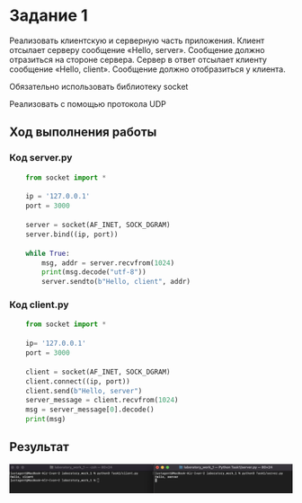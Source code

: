 # Задание 1

Реализовать клиентскую и серверную часть приложения. Клиент отсылает серверу
сообщение «Hello, server». Сообщение должно отразиться на стороне сервера.
Сервер в ответ отсылает клиенту сообщение «Hello, client». Сообщение должно
отобразиться у клиента.

Обязательно использовать библиотеку socket

Реализовать с помощью протокола UDP

## Ход выполнения работы

### Код server.py

```python
    from socket import *

    ip = '127.0.0.1'
    port = 3000

    server = socket(AF_INET, SOCK_DGRAM)
    server.bind((ip, port))

    while True:
        msg, addr = server.recvfrom(1024)
        print(msg.decode("utf-8"))
        server.sendto(b"Hello, client", addr)
```

### Код client.py

```python
    from socket import *

    ip= '127.0.0.1'
    port = 3000

    client = socket(AF_INET, SOCK_DGRAM)
    client.connect((ip, port))
    client.send(b"Hello, server")
    server_message = client.recvfrom(1024)
    msg = server_message[0].decode()
    print(msg)
```

## Результат

![Результат](images/task1.png)
